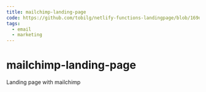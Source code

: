 ```yaml
---
title: mailchimp-landing-page
code: https://github.com/tobilg/netlify-functions-landingpage/blob/169de175d04b165b5d4801b09cb250cd9a740da5/src/lambda/signup.js
tags: 
  - email
  - marketing
---
```


# mailchimp-landing-page

Landing page with mailchimp
